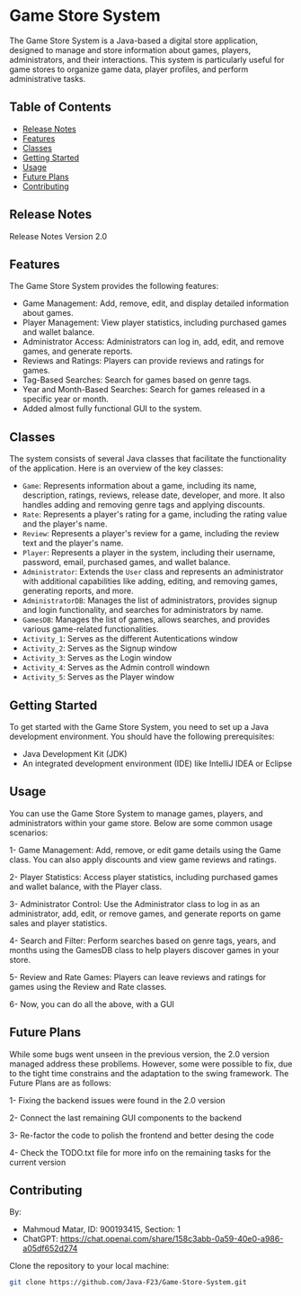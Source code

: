 # Game Store System

The Game Store System is a Java-based a digital store application, designed to manage and store information about games, players, administrators, and their interactions. This system is particularly useful for game stores to organize game data, player profiles, and perform administrative tasks.



## Table of Contents

- [Release Notes](#release-notes)
- [Features](#features)
- [Classes](#classes)
- [Getting Started](#getting-started)
- [Usage](#usage)
- [Future Plans](#Future-Plans)
- [Contributing](#contributing)


## Release Notes
Release Notes Version 2.0

## Features

The Game Store System provides the following features:

- Game Management: Add, remove, edit, and display detailed information about games.
- Player Management: View player statistics, including purchased games and wallet balance.
- Administrator Access: Administrators can log in, add, edit, and remove games, and generate reports.
- Reviews and Ratings: Players can provide reviews and ratings for games.
- Tag-Based Searches: Search for games based on genre tags.
- Year and Month-Based Searches: Search for games released in a specific year or month.
- Added almost fully functional GUI to the system. 

## Classes

The system consists of several Java classes that facilitate the functionality of the application. Here is an overview of the key classes:

- `Game`: Represents information about a game, including its name, description, ratings, reviews, release date, developer, and more. It also handles adding and removing genre tags and applying discounts.
- `Rate`: Represents a player's rating for a game, including the rating value and the player's name.
- `Review`: Represents a player's review for a game, including the review text and the player's name.
- `Player`: Represents a player in the system, including their username, password, email, purchased games, and wallet balance.
- `Administrator`: Extends the `User` class and represents an administrator with additional capabilities like adding, editing, and removing games, generating reports, and more.
- `AdministratorDB`: Manages the list of administrators, provides signup and login functionality, and searches for administrators by name.
- `GamesDB`: Manages the list of games, allows searches, and provides various game-related functionalities.
- `Activity_1`: Serves as the different Autentications window
- `Activity_2`: Serves as the Signup window
- `Activity_3`: Serves as the Login window
- `Activity_4`: Serves as the Admin controll windown
- `Activity_5`: Serves as the Player window

## Getting Started

To get started with the Game Store System, you need to set up a Java development environment. You should have the following prerequisites:

- Java Development Kit (JDK)
- An integrated development environment (IDE) like IntelliJ IDEA or Eclipse

## Usage
You can use the Game Store System to manage games, players, and administrators within your game store. Below are some common usage scenarios:

1- Game Management: Add, remove, or edit game details using the Game class. You can also apply discounts and view game reviews and ratings.

2- Player Statistics: Access player statistics, including purchased games and wallet balance, with the Player class.

3- Administrator Control: Use the Administrator class to log in as an administrator, add, edit, or remove games, and generate reports on game sales and player statistics.

4- Search and Filter: Perform searches based on genre tags, years, and months using the GamesDB class to help players discover games in your store.

5- Review and Rate Games: Players can leave reviews and ratings for games using the Review and Rate classes.

6- Now, you can do all the above, with a GUI

## Future Plans
While some bugs went unseen in the previous version, the 2.0 version managed address these probllems.
However, some were possible to fix, due to the tight time constrains and the adaptation to the swing framework.
The Future Plans are as follows:

1- Fixing the backend issues were found in the 2.0 version

2- Connect the last remaining GUI components to the backend

3- Re-factor the code to polish the frontend and better desing the code

4- Check the TODO.txt file for more info on the remaining tasks for the current version

## Contributing
By:
- Mahmoud Matar, ID: 900193415, Section: 1
- ChatGPT: https://chat.openai.com/share/158c3abb-0a59-40e0-a986-a05df652d274

Clone the repository to your local machine:

```bash
git clone https://github.com/Java-F23/Game-Store-System.git



